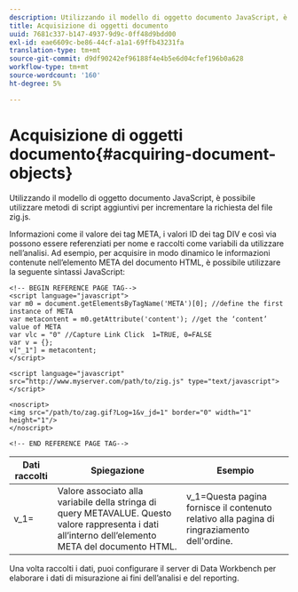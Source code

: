 ```yaml
---
description: Utilizzando il modello di oggetto documento JavaScript, è possibile utilizzare metodi di script aggiuntivi per incrementare la richiesta del file zig.js.
title: Acquisizione di oggetti documento
uuid: 7681c337-b147-4937-9d9c-0ff48d9bdd00
exl-id: eae6609c-be86-44cf-a1a1-69ffb43231fa
translation-type: tm+mt
source-git-commit: d9df90242ef96188f4e4b5e6d04cfef196b0a628
workflow-type: tm+mt
source-wordcount: '160'
ht-degree: 5%

---
```


# Acquisizione di oggetti documento{#acquiring-document-objects}

Utilizzando il modello di oggetto documento JavaScript, è possibile utilizzare metodi di script aggiuntivi per incrementare la richiesta del file zig.js.

Informazioni come il valore dei tag META, i valori ID dei tag DIV e così via possono essere referenziati per nome e raccolti come variabili da utilizzare nell’analisi. Ad esempio, per acquisire in modo dinamico le informazioni contenute nell’elemento META del documento HTML, è possibile utilizzare la seguente sintassi JavaScript:

```
<!-- BEGIN REFERENCE PAGE TAG--> 
<script language="javascript"> 
var m0 = document.getElementsByTagName('META')[0]; //define the first instance of META 
var metacontent = m0.getAttribute('content'); //get the ‘content’ value of META 
var vlc = "0" //Capture Link Click  1=TRUE, 0=FALSE 
var v = {}; 
v["_1"] = metacontent; 
</script> 
 
<script language="javascript" src=”http://www.myserver.com/path/to/zig.js" type="text/javascript"></script> 
 
<noscript> 
<img src="/path/to/zag.gif?Log=1&v_jd=1" border="0" width="1" height="1"/> 
</noscript> 
 
<!-- END REFERENCE PAGE TAG-->
```

| Dati raccolti | Spiegazione | Esempio |
|---|---|---|
| v_1= | Valore associato alla variabile della stringa di query METAVALUE. Questo valore rappresenta i dati all’interno dell’elemento META del documento HTML. | v_1=Questa pagina fornisce il contenuto relativo alla pagina di ringraziamento dell&#39;ordine. |

Una volta raccolti i dati, puoi configurare il server di Data Workbench per elaborare i dati di misurazione ai fini dell’analisi e del reporting.
